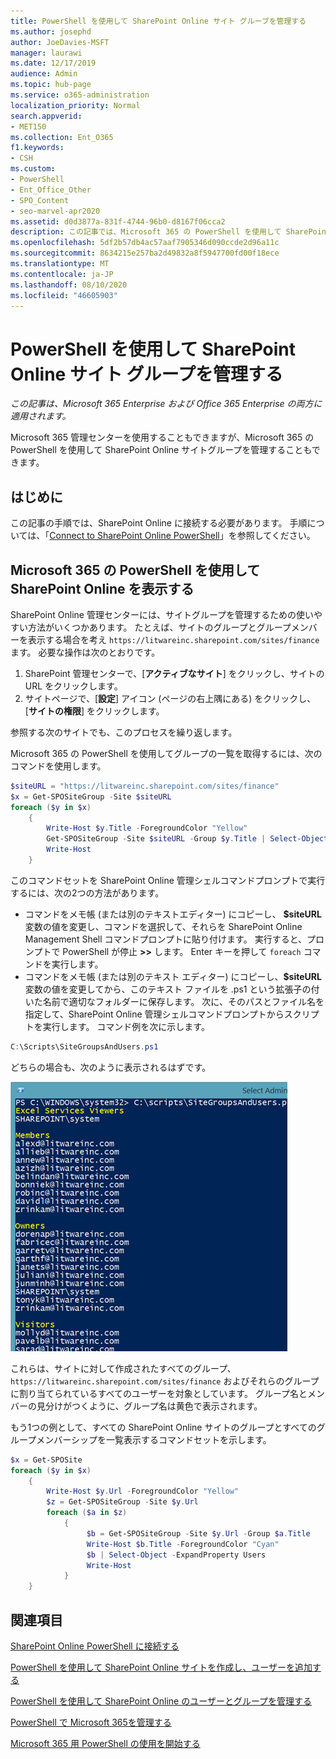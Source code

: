 ```yaml
---
title: PowerShell を使用して SharePoint Online サイト グループを管理する
ms.author: josephd
author: JoeDavies-MSFT
manager: laurawi
ms.date: 12/17/2019
audience: Admin
ms.topic: hub-page
ms.service: o365-administration
localization_priority: Normal
search.appverid:
- MET150
ms.collection: Ent_O365
f1.keywords:
- CSH
ms.custom:
- PowerShell
- Ent_Office_Other
- SPO_Content
- seo-marvel-apr2020
ms.assetid: d0d3877a-831f-4744-96b0-d8167f06cca2
description: この記事では、Microsoft 365 の PowerShell を使用して SharePoint Online サイトグループを管理する手順を検索します。
ms.openlocfilehash: 5df2b57db4ac57aaf7905346d090ccde2d96a11c
ms.sourcegitcommit: 8634215e257ba2d49832a8f5947700fd00f18ece
ms.translationtype: MT
ms.contentlocale: ja-JP
ms.lasthandoff: 08/10/2020
ms.locfileid: "46605903"
---
```

# <a name="manage-sharepoint-online-site-groups-with-powershell"></a>PowerShell を使用して SharePoint Online サイト グループを管理する

*この記事は、Microsoft 365 Enterprise および Office 365 Enterprise の両方に適用されます。*

Microsoft 365 管理センターを使用することもできますが、Microsoft 365 の PowerShell を使用して SharePoint Online サイトグループを管理することもできます。

## <a name="before-you-begin"></a>はじめに

この記事の手順では、SharePoint Online に接続する必要があります。 手順については、「[Connect to SharePoint Online PowerShell](https://docs.microsoft.com/powershell/sharepoint/sharepoint-online/connect-sharepoint-online?view=sharepoint-ps)」を参照してください。

## <a name="view-sharepoint-online-with-powershell-for-microsoft-365"></a>Microsoft 365 の PowerShell を使用して SharePoint Online を表示する

SharePoint Online 管理センターには、サイトグループを管理するための使いやすい方法がいくつかあります。 たとえば、サイトのグループとグループメンバーを表示する場合を考え `https://litwareinc.sharepoint.com/sites/finance` ます。 必要な操作は次のとおりです。

1. SharePoint 管理センターで、[**アクティブなサイト**] をクリックし、サイトの URL をクリックします。
2. サイトページで、[**設定**] アイコン (ページの右上隅にある) をクリックし、[**サイトの権限**] をクリックします。

参照する次のサイトでも、このプロセスを繰り返します。

Microsoft 365 の PowerShell を使用してグループの一覧を取得するには、次のコマンドを使用します。

```powershell
$siteURL = "https://litwareinc.sharepoint.com/sites/finance"
$x = Get-SPOSiteGroup -Site $siteURL
foreach ($y in $x)
    {
        Write-Host $y.Title -ForegroundColor "Yellow"
        Get-SPOSiteGroup -Site $siteURL -Group $y.Title | Select-Object -ExpandProperty Users
        Write-Host
    }
```

このコマンドセットを SharePoint Online 管理シェルコマンドプロンプトで実行するには、次の2つの方法があります。

- コマンドをメモ帳 (または別のテキストエディター) にコピーし、 **$siteURL**変数の値を変更し、コマンドを選択して、それらを SharePoint Online Management Shell コマンドプロンプトに貼り付けます。 実行すると、プロンプトで PowerShell が停止 **>>** します。 Enter キーを押して `foreach` コマンドを実行します。<br/>
- コマンドをメモ帳 (または別のテキスト エディター) にコピーし、**$siteURL** 変数の値を変更してから、このテキスト ファイルを .ps1 という拡張子の付いた名前で適切なフォルダーに保存します。 次に、そのパスとファイル名を指定して、SharePoint Online 管理シェルコマンドプロンプトからスクリプトを実行します。 コマンド例を次に示します。

```powershell
C:\Scripts\SiteGroupsAndUsers.ps1
```

どちらの場合も、次のように表示されるはずです。

![SharePoint Online サイトグループ](media/SPO-site-groups.png)

これらは、サイトに対して作成されたすべてのグループ、 `https://litwareinc.sharepoint.com/sites/finance` およびそれらのグループに割り当てられているすべてのユーザーを対象としています。 グループ名とメンバーの見分けがつくように、グループ名は黄色で表示されます。

もう1つの例として、すべての SharePoint Online サイトのグループとすべてのグループメンバーシップを一覧表示するコマンドセットを示します。

```powershell
$x = Get-SPOSite
foreach ($y in $x)
    {
        Write-Host $y.Url -ForegroundColor "Yellow"
        $z = Get-SPOSiteGroup -Site $y.Url
        foreach ($a in $z)
            {
                 $b = Get-SPOSiteGroup -Site $y.Url -Group $a.Title 
                 Write-Host $b.Title -ForegroundColor "Cyan"
                 $b | Select-Object -ExpandProperty Users
                 Write-Host
            }
    }
```
    
## <a name="see-also"></a>関連項目

[SharePoint Online PowerShell に接続する](https://docs.microsoft.com/powershell/sharepoint/sharepoint-online/connect-sharepoint-online?view=sharepoint-ps)

[PowerShell を使用して SharePoint Online サイトを作成し、ユーザーを追加する](create-sharepoint-sites-and-add-users-with-powershell.md)

[PowerShell を使用して SharePoint Online のユーザーとグループを管理する](manage-sharepoint-users-and-groups-with-powershell.md)

[PowerShell で Microsoft 365を管理する](manage-office-365-with-office-365-powershell.md)
  
[Microsoft 365 用 PowerShell の使用を開始する](getting-started-with-office-365-powershell.md)

